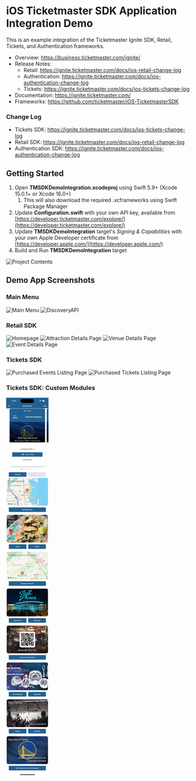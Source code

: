 # iOS Ticketmaster SDK Application Integration Demo

This is an example integration of the Ticketmaster Ignite SDK, Retail, Tickets, and Authentication frameworks.

* Overview: https://business.ticketmaster.com/ignite/
* Release Notes: 
  * Retail: https://ignite.ticketmaster.com/docs/ios-retail-change-log
  * Authentication: https://ignite.ticketmaster.com/docs/ios-authentication-change-log
  * Tickets: https://ignite.ticketmaster.com/docs/ios-tickets-change-log
* Documentation: https://ignite.ticketmaster.com/
* Frameworks: https://github.com/ticketmaster/iOS-TicketmasterSDK

### Change Log

* Tickets SDK: https://ignite.ticketmaster.com/docs/ios-tickets-change-log
* Retail SDK: https://ignite.ticketmaster.com/docs/ios-retail-change-log
* Authentication SDK: https://ignite.ticketmaster.com/docs/ios-authentication-change-log

## Getting Started

1. Open **TMSDKDemoIntegration.xcodeproj** using Swift 5.9+ (Xcode 15.0.1+ or Xcode 16.0+)
   1. This will also download the required .xcframeworks using Swift Package Manager
2. Update **Configuration.swift** with your own API key, available from [https://developer.ticketmaster.com/explore/](https://developer.ticketmaster.com/explore/)
3. Update **TMSDKDemoIntegration** target's _Signing & Capabilities_ with your own Apple Developer certificate from [https://developer.apple.com/](https://developer.apple.com/)
4. Build and Run **TMSDKDemoIntegration** target

 <img src="Screenshots/Project.jpg" alt="Project Contents" />

## Demo App Screenshots

### Main Menu
<img src="Screenshots/MainMenu.jpg" alt="Main Menu" /> <img src="Screenshots/DiscoveryAPI.jpg" alt="DiscoveryAPI" />

### Retail SDK 
<img src="Screenshots/Homepage.jpg" alt="Homepage" /> <img src="Screenshots/AttractionEvents.jpg" alt="Attraction Details Page" /> <img src="Screenshots/VenueEvents.jpg" alt="Venue Details Page" /> <img src="Screenshots/Purchase.jpg" alt="Event Details Page" />

### Tickets SDK
<img src="Screenshots/PurchasedEvents.jpg" alt="Purchased Events Listing Page" /> <img src="Screenshots/Tickets.jpg" alt="Purchased Tickets Listing Page" />

### Tickets SDK: Custom Modules
<img src="Screenshots/CustomModules.jpg" alt="Custom Modules" /> 
